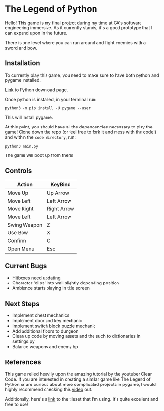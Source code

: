 # The Legend of Python

Hello! This game is my final project during my time at GA's software engineering immersive. As it currently stands, it's a good prototype that I can expand upon in the future.

There is one level where you can run around and fight enemies with a sword and bow.

## Installation

To currently play this game, you need to make sure to have both python and pygame installed.

[Link](https://www.python.org/downloads/macos/) to Python download page.

Once python is installed, in your terminal run:

```
python3 -m pip install -U pygame --user
```

This will install pygame.

At this point, you should have all the dependencies necessary to play the game! Clone down the repo (or feel free to fork it and mess with the code!) and within the ```code directory```, run:

```
python3 main.py
```

The game will boot up from there!

## Controls

| Action       | KeyBind     |
| ------------ | ----------- |
| Move Up      | Up Arrow    |
| Move Left    | Left Arrow  |
| Move Right   | Right Arrow |
| Move Left    | Left Arrow  |
| Swing Weapon | Z           |
| Use Bow      | X           |
| Confirm      | C           |
| Open Menu    | Esc         |

## Current Bugs

- Hitboxes need updating
- Character 'clips' into wall slightly depending position
- Ambience starts playing in title screen

## Next Steps

- Implement chest mechanics
- Implement door and key mechanic
- Implement switch block puzzle mechanic
- Add additional floors to dungeon
- Clean up code by moving assets and the such to dictionaries in settings.py
- Balance weapons and enemy hp

## References

This game relied heavily upon the amazing tutorial by the youtuber Clear Code. If you are interested in creating a similar game like The Legend of Python or are curious about more complicated projects in pygame, I would highly recommend checking this [video](https://www.youtube.com/watch?v=QU1pPzEGrqw&t=24711s&ab_channel=ClearCode) out.

Additionally, here's a [link](https://0x72.itch.io/dungeontileset-ii) to the tileset that I'm using. It's quite excellent and free to use!
